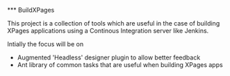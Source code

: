*** BuildXPages

This project is a collection of tools which are useful in the case of building XPages applications using a Continous Integration server like Jenkins.

Intially the focus will be on

* Augmented 'Headless' designer plugin to allow better feedback 
* Ant library of common tasks that are useful when building XPages apps


